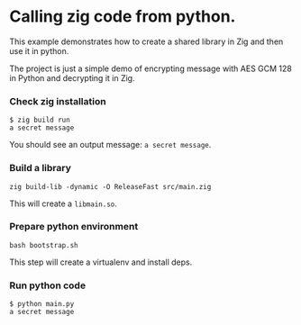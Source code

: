 # Calling zig code from python.

This example demonstrates how to create a shared library in Zig and then use it in python.

The project is just a simple demo of encrypting message with AES GCM 128 in Python and decrypting it in Zig.

### Check zig installation

```
$ zig build run
a secret message
```

You should see an output message: `a secret message`.

### Build a library

```
zig build-lib -dynamic -O ReleaseFast src/main.zig
```

This will create a `libmain.so`.

### Prepare python environment

```
bash bootstrap.sh
```

This step will create a virtualenv and install deps.

### Run python code

```
$ python main.py
a secret message
```

